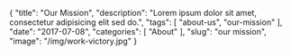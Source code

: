 {
    "title": "Our Mission",
    "description": "Lorem ipsum dolor sit amet, consectetur adipisicing elit sed do.",
    "tags": [ "about-us", "our-mission" ],
    "date": "2017-07-08",
    "categories": [
        "About"
    ],
    "slug": "our mission",
    "image": "/img/work-victory.jpg"
}
